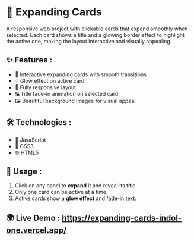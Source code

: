 # 🌄 Expanding Cards

A responsive web project with clickable cards that expand smoothly when selected. Each card shows a title and a glowing border effect to highlight the active one, making the layout interactive and visually appealing.


## ✨ Features :

- 🎨 Interactive expanding cards with smooth transitions  
- 💡 Glow effect on active card  
- 📱 Fully responsive layout
- 🔠 Title fade-in animation on selected card  
- 🖼️ Beautiful background images for visual appeal  

## 🛠️ Technologies :

- 🧠 JavaScript  
- 🎨 CSS3  
- 🌐 HTML5  

## 🚀 Usage :

1. Click on any panel to **expand** it and reveal its title.
2. Only one card can be active at a time.
3. Active cards show a **glow effect** and fade-in text.

## 🌍 Live Demo : https://expanding-cards-indol-one.vercel.app/
